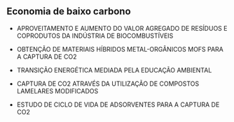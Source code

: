 
##  Economia de baixo carbono

  

- APROVEITAMENTO E AUMENTO DO VALOR AGREGADO DE RESÍDUOS E COPRODUTOS DA INDÚSTRIA DE BIOCOMBUSTÍVEIS

  

- OBTENÇÃO DE MATERIAIS HÍBRIDOS METAL-ORGÂNICOS MOFS PARA A CAPTURA DE CO2

  

- TRANSIÇÃO ENERGÉTICA MEDIADA PELA EDUCAÇÃO AMBIENTAL

  

- CAPTURA DE CO2 ATRAVÉS DA UTILIZAÇÃO DE COMPOSTOS LAMELARES MODIFICADOS

  

- ESTUDO DE CICLO DE VIDA DE ADSORVENTES PARA A CAPTURA DE CO2

